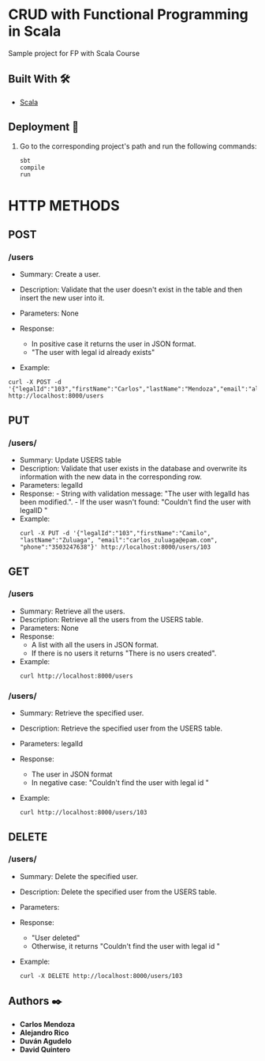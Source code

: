 # CRUD with Functional Programming in Scala
Sample project for FP with Scala Course

## Built With 🛠️
* [Scala](https://www.scala-lang.org/)

<!-- GETTING STARTED -->
## Deployment 🚀
1. Go to the corresponding project's path and run the following commands:
   ```
   sbt
   compile
   run
   ```
   
# HTTP METHODS

## POST

### /users
* Summary: Create a user.
* Description: Validate that the user doesn't exist in the table and then insert the new user into it.
* Parameters: None
* Response:
   - In positive case it returns the user in JSON format.
   - "The user with legal id <legalId> already exists"
 
* Example:      
```
curl -X POST -d '{"legalId":"103","firstName":"Carlos","lastName":"Mendoza","email":"algo@gmail.com","phone":"3158453256"}' http://localhost:8000/users
```

## PUT

### /users/<legalId>
* Summary: Update USERS table
* Description: Validate that user exists in the database and overwrite its information with the new data in the corresponding row.
* Parameters: legalId
* Response: 
       - String with validation message: "The user with legalId <legalId> has been modified.". 
       - If the user wasn't found: "Couldn't find the user with legalID <legalId>"
* Example:      
   ```
   curl -X PUT -d '{"legalId":"103","firstName":"Camilo", "lastName":"Zuluaga", "email":"carlos_zuluaga@epam.com", "phone":"3503247638"}' http://localhost:8000/users/103
   ```

## GET

### /users
* Summary: Retrieve all the users.
* Description: Retrieve all the users from the USERS table.
* Parameters: None
* Response: 
   - A list with all the users in JSON format. 
   - If there is no users it returns "There is no users created".
* Example:
   ```
   curl http://localhost:8000/users
   ```

### /users/<legalId>
* Summary: Retrieve the specified user.
* Description: Retrieve the specified user from the USERS table.
* Parameters: legalId
* Response:
   - The user in JSON format
   - In negative case: "Couldn't find the user with legal id <legalId>"
   
* Example:
   ```
   curl http://localhost:8000/users/103
   ```
   
## DELETE

### /users/<legalId>
* Summary: Delete the specified user.
* Description: Delete the specified user from the USERS table.
* Parameters: <legalId>
* Response: 
   - "User deleted"
   - Otherwise, it returns "Couldn't find the user with legal id <legalId>"
   
* Example:
   ```
   curl -X DELETE http://localhost:8000/users/103
   ```

<!-- CONTACT -->
## Authors ✒️

* **Carlos Mendoza** 
* **Alejandro Rico**
* **Duván Agudelo**
* **David Quintero**

